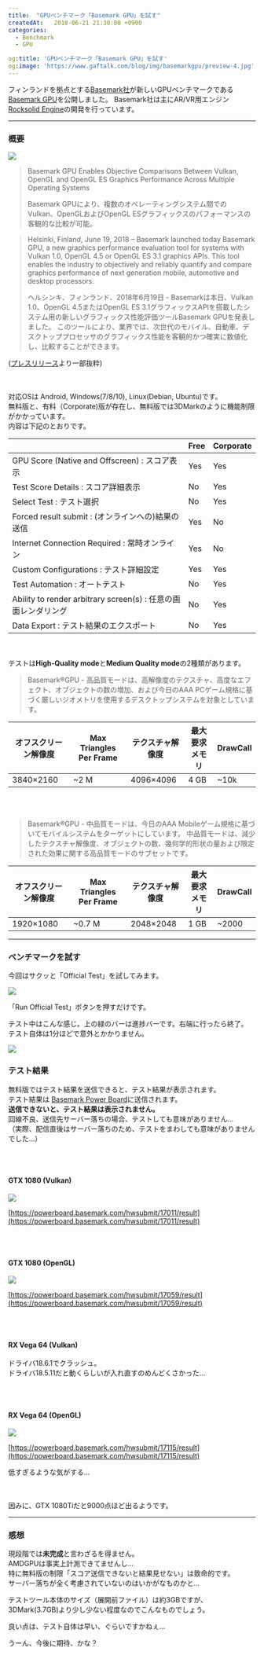 ```yaml
---
title:  "GPUベンチマーク「Basemark GPU」を試す"
createdAt:   2018-06-21 21:30:00 +0900
categories: 
  - Benchmark
  - GPU

og:title: 'GPUベンチマーク「Basemark GPU」を試す'
og:image: 'https://www.gaftalk.com/blog/img/basemarkgpu/preview-4.jpg'
---
```


フィンランドを拠点とする[Basemark社](https://www.basemark.com/)が新しいGPUベンチマークである[Basemark GPU](https://www.basemark.com/products/basemark-gpu/)を公開しました。
Basemark社は主にAR/VR用エンジン[Rocksolid Engine](https://www.basemark.com/rocksolid/)の開発を行っています。

***

### 概要

![](/blog/img/preview-4.jpg)

> Basemark GPU Enables Objective Comparisons Between Vulkan, OpenGL and OpenGL ES Graphics Performance Across Multiple Operating Systems
> 
> Basemark GPUにより、複数のオペレーティングシステム間でのVulkan、OpenGLおよびOpenGL ESグラフィックスのパフォーマンスの客観的な比較が可能。

> Helsinki, Finland, June 19, 2018 – Basemark launched today Basemark GPU, a new graphics performance evaluation tool for systems with Vulkan 1.0, OpenGL 4.5 or OpenGL ES 3.1 graphics APIs. This tool enables the industry to objectively and reliably quantify and compare graphics performance of next generation mobile, automotive and desktop processors.
>
> ヘルシンキ、フィンランド、2018年6月19日 - Basemarkは本日、Vulkan 1.0、OpenGL 4.5またはOpenGL ES 3.1グラフィックスAPIを搭載したシステム用の新しいグラフィックス性能評価ツールBasemark GPUを発表しました。 このツールにより、業界では、次世代のモバイル、自動車、デスクトッププロセッサのグラフィックス性能を客観的かつ確実に数値化し、比較することができます。

([プレスリリース](https://www.basemark.com/blog/basemark-debuts-new-graphics-performance-evaluation-tool/)より一部抜粋)

<br><br>
対応OSは Android, Windows(7/8/10), Linux(Debian, Ubuntu)です。  
無料版と、有料（Corporate)版が存在し、無料版では3DMarkのように機能制限がかかっています。  
内容は下記のとおりです。

|                                                                | Free | Corporate |
|----------------------------------------------------------------|------|-----------|
| GPU Score (Native and Offscreen) : スコア表示                  | Yes  | Yes       |
| Test Score Details : スコア詳細表示                            | No   | Yes       |
| Select Test : テスト選択                                       | No   | Yes       |
| Forced result submit : (オンラインへの)結果の送信              | Yes  | No        |
| Internet Connection Required : 常時オンライン                  | Yes  | No        |
| Custom Configurations : テスト詳細設定                         | Yes  | Yes       |
| Test Automation :  オートテスト                                | No   | Yes       |
| Ability to render arbitrary screen(s) : 任意の画面レンダリング | No   | Yes       |
| Data Export : テスト結果のエクスポート                         | No   | Yes       |

<br><br>
テストは**High-Quality mode**と**Medium Quality mode**の2種類があります。

> Basemark®GPU - 高品質モードは、高解像度のテクスチャ、高度なエフェクト、オブジェクトの数の増加、および今日のAAA PCゲーム規格に基づく厳しいジオメトリを使用するデスクトップシステムを対象としています。

| オフスクリーン解像度 | Max Triangles Per Frame | テクスチャ解像度 | 最大要求メモリ | DrawCall  |
|---------------------------------|-------------------------|------------------------|------------------------|--------------------------|
| 3840×2160                       | ~2 M                    | 4096×4096              | 4 GB                   | ~10k                     |


<br><br>
> Basemark®GPU - 中品質モードは、今日のAAA Mobileゲーム規格に基づいてモバイルシステムをターゲットにしています。 中品質モードは、減少したテクスチャ解像度、オブジェクトの数、幾何学的形状の量および限定された効果に関する高品質モードのサブセットです。

| オフスクリーン解像度 | Max Triangles Per Frame | テクスチャ解像度 | 最大要求メモリ | DrawCall  |
|---------------------------------|-------------------------|------------------------|------------------------|--------------------------|
| 1920×1080                       | ~0.7 M                  | 2048×2048              | 1 GB                   | ~2000                    |

***

### ベンチマークを試す

今回はサクッと「Official Test」を試してみます。

![](/blog/img/BasemarkGPULauncher_2018-06-23_00-51-45.png)

「Run Official Test」ボタンを押すだけです。

テスト中はこんな感じ。上の緑のバーは進捗バーです。右端に行ったら終了。  
テスト自体は1分ほどで意外とかかりません。

![](/blog/img/BasemarkGPU_vk_2018-06-21_23-37-03.png)

### テスト結果

無料版ではテスト結果を送信できると、テスト結果が表示されます。  
テスト結果は [Basemark Power Board](https://powerboard.basemark.com/)に送信されます。  
**送信できないと、テスト結果は表示されません。**  
回線不良、送信先サーバー落ちの場合、テストしても意味がありません…  
（実際、配信直後はサーバー落ちのため、テストをまわしても意味がありませんでした…）

<br><br>
#### GTX 1080 (Vulkan)

![](/blog/img/BasemarkGPULauncher_2018-06-22_23-56-13.png)

[https://powerboard.basemark.com/hwsubmit/17011/result](https://powerboard.basemark.com/hwsubmit/17011/result)

<br><br>
#### GTX 1080 (OpenGL)

![](/blog/img/BasemarkGPULauncher_2018-06-23_00-08-59.png)

[https://powerboard.basemark.com/hwsubmit/17059/result](https://powerboard.basemark.com/hwsubmit/17059/result)

<br><br>
#### RX Vega 64 (Vulkan)
ドライバ18.6.1でクラッシュ。   
ドライバ18.5.11だと動くらしいが入れ直すのめんどくさかった…

<br><br>
#### RX Vega 64 (OpenGL)

![](/blog/img/BasemarkGPULauncher_2018-06-23_00-35-20.png)

[https://powerboard.basemark.com/hwsubmit/17115/result](https://powerboard.basemark.com/hwsubmit/17115/result)

低すぎるような気がする…

<br><br>
因みに、GTX 1080Tiだと9000点ほど出るようです。

***

### 感想

現段階では**未完成**と言わざるを得ません。  
AMDGPUは事実上計測できてませんし…  
特に無料版の制限「スコア送信できないと結果見せない」は致命的です。  
サーバー落ちが全く考慮されていないのはいかがなものかと…  

テストツール本体のサイズ（展開前ファイル）は約3GBですが、3DMark(3.7GB)より少し少ない程度なのでこんなものでしょう。

良い点は、テスト自体は早い、ぐらいですかねぇ…  

うーん、今後に期待、かな？
